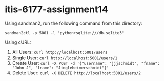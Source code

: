 # itis-6177-assignment14

Using sandman2, run the following command from this directory:

`sandman2ctl -p 5001 -l 'python+sqlite:///db.sqlite3'`

Using cURL:

1. All Users: `curl http://localhost:5001/users`
2. Single User: `curl http://localhost:5001/users/1`
3. Create User: `curl -X POST -d '{"username": "jjjschmidt", "fname": "John J", "lname": "Jingleheimerschmidt"}'`
4. Delete User: `curl -X DELETE http://localhost:5001/users/2`
